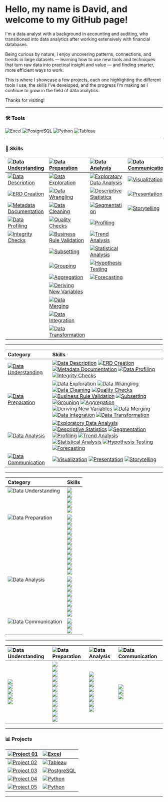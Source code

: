 # Hello, my name is David, and welcome to my GitHub page!

I'm a data analyst with a background in accounting and auditing, who transitioned into data analytics after working extensively with financial databases.

Being curious by nature, I enjoy uncovering patterns, connections, and trends in large datasets — learning how to use new tools and techniques that turn raw data into practical insight and value — and finding smarter, more efficient ways to work.

This is where I showcase a few projects, each one highlighting the different tools I use, the skills I’ve developed, and the progress I’m making as I continue to grow in the field of data analytics.

Thanks for visiting!

---

### 🛠️ Tools <!--& Technologies-->
[![Excel](https://img.shields.io/badge/Excel-217346?logo=microsoft-excel&logoColor=white)](#)
[![PostgreSQL](https://img.shields.io/badge/PostgreSQL-336791?logo=postgresql&logoColor=white)](#)
[![Python](https://img.shields.io/badge/Python-3776AB?logo=python&logoColor=white)](#)
[![Tableau](https://img.shields.io/badge/Tableau-1C4481?logo=tableau&logoColor=white)](#)
<!--[![Power BI](https://img.shields.io/badge/Power%20BI-F2C811?logo=power-bi&logoColor=black)](#)-->

</div>

---

### 🧠 Skills

[![Data Understanding](https://img.shields.io/badge/Data-Understanding-2E7D32)](#) | [![Data Preparation](https://img.shields.io/badge/Data-Preparation-1565C0)](#) | [![Data Analysis](https://img.shields.io/badge/Data-Analysis-4527A0)](#) | [![Data Communication](https://img.shields.io/badge/Data-Communication-00796B)](#)
:---|:---|:---|:---
[![Data Description](https://img.shields.io/badge/Data%20Description-4CAF50)](#) | [![Data Exploration](https://img.shields.io/badge/Data%20Exploration-2196F3)](#) | [![Exploratory Data Analysis](https://img.shields.io/badge/Exploratory%20Data%20Analysis-673AB7)](#) | [![Visualization](https://img.shields.io/badge/Visualization-26A69A)](#)
[![ERD Creation](https://img.shields.io/badge/ERD%20Creation-4CAF50)](#) | [![Data Wrangling](https://img.shields.io/badge/Data%20Wrangling-2196F3)](#) | [![Descriptive Statistics](https://img.shields.io/badge/Descriptive%20Statistics-673AB7)](#) | [![Presentation](https://img.shields.io/badge/Presentation-26A69A)](#)
[![Metadata Documentation](https://img.shields.io/badge/Metadata%20Documentation-4CAF50)](#) | [![Data Cleaning](https://img.shields.io/badge/Data%20Cleaning-2196F3)](#) | [![Segmentation](https://img.shields.io/badge/Segmentation-673AB7)](#) | [![Storytelling](https://img.shields.io/badge/Storytelling-26A69A)](#)
[![Data Profiling](https://img.shields.io/badge/Data%20Profiling-4CAF50)](#) | [![Quality Checks](https://img.shields.io/badge/Quality%20Checks-2196F3)](#) | [![Profiling](https://img.shields.io/badge/Profiling-673AB7)](#) |</span>
[![Integrity Checks](https://img.shields.io/badge/Integrity%20Checks-4CAF50)](#) | [![Business Rule Validation](https://img.shields.io/badge/Business%20Rule%20Validation-2196F3)](#) | [![Trend Analysis](https://img.shields.io/badge/Trend%20Analysis-673AB7)](#) |</span>
</span> | [![Subsetting](https://img.shields.io/badge/Subsetting-2196F3)](#) | [![Statistical Analysis](https://img.shields.io/badge/Statistical%20Analysis-673AB7)](#) |</span>
</span> | [![Grouping](https://img.shields.io/badge/Grouping-2196F3)](#) | [![Hypothesis Testing](https://img.shields.io/badge/Hypothesis%20Testing-673AB7)](#) |</span>
</span> | [![Aggregation](https://img.shields.io/badge/Aggregation-2196F3)](#) | [![Forecasting](https://img.shields.io/badge/Forecasting-673AB7)](#) |</span>
</span> | [![Deriving New Variables](https://img.shields.io/badge/Deriving%20New%20Variables-2196F3)](#) |</span>|</span>
</span> | [![Data Merging](https://img.shields.io/badge/Data%20Merging-2196F3)](#) |</span>|</span>
</span> | [![Data Integration](https://img.shields.io/badge/Data%20Integration-2196F3)](#) |</span>|</span>
</span> | [![Data Transformation](https://img.shields.io/badge/Data%20Transformation-2196F3)](#) |</span>|</span> 

---

**Category** | **Skills**
:---|:---
[![Data Understanding](https://img.shields.io/badge/Data-Understanding-2E7D32)](#) | [![Data Description](https://img.shields.io/badge/Data%20Description-4CAF50)](#) [![ERD Creation](https://img.shields.io/badge/ERD%20Creation-4CAF50)](#) [![Metadata Documentation](https://img.shields.io/badge/Metadata%20Documentation-4CAF50)](#) [![Data Profiling](https://img.shields.io/badge/Data%20Profiling-4CAF50)](#) [![Integrity Checks](https://img.shields.io/badge/Integrity%20Checks-4CAF50)](#)
[![Data Preparation](https://img.shields.io/badge/Data-Preparation-1565C0)](#) | [![Data Exploration](https://img.shields.io/badge/Data%20Exploration-2196F3)](#) [![Data Wrangling](https://img.shields.io/badge/Data%20Wrangling-2196F3)](#) [![Data Cleaning](https://img.shields.io/badge/Data%20Cleaning-2196F3)](#) [![Quality Checks](https://img.shields.io/badge/Quality%20Checks-2196F3)](#) [![Business Rule Validation](https://img.shields.io/badge/Business%20Rule%20Validation-2196F3)](#) [![Subsetting](https://img.shields.io/badge/Subsetting-2196F3)](#) [![Grouping](https://img.shields.io/badge/Grouping-2196F3)](#) [![Aggregation](https://img.shields.io/badge/Aggregation-2196F3)](#) [![Deriving New Variables](https://img.shields.io/badge/Deriving%20New%20Variables-2196F3)](#) [![Data Merging](https://img.shields.io/badge/Data%20Merging-2196F3)](#) [![Data Integration](https://img.shields.io/badge/Data%20Integration-2196F3)](#) [![Data Transformation](https://img.shields.io/badge/Data%20Transformation-2196F3)](#)
[![Data Analysis](https://img.shields.io/badge/Data-Analysis-4527A0)](#) | [![Exploratory Data Analysis](https://img.shields.io/badge/Exploratory%20Data%20Analysis-673AB7)](#) [![Descriptive Statistics](https://img.shields.io/badge/Descriptive%20Statistics-673AB7)](#) [![Segmentation](https://img.shields.io/badge/Segmentation-673AB7)](#) [![Profiling](https://img.shields.io/badge/Profiling-673AB7)](#) [![Trend Analysis](https://img.shields.io/badge/Trend%20Analysis-673AB7)](#) [![Statistical Analysis](https://img.shields.io/badge/Statistical%20Analysis-673AB7)](#) [![Hypothesis Testing](https://img.shields.io/badge/Hypothesis%20Testing-673AB7)](#) [![Forecasting](https://img.shields.io/badge/Forecasting-673AB7)](#)
[![Data Communication](https://img.shields.io/badge/Data-Communication-00796B)](#) | [![Visualization](https://img.shields.io/badge/Visualization-26A69A)](#) [![Presentation](https://img.shields.io/badge/Presentation-26A69A)](#) [![Storytelling](https://img.shields.io/badge/Storytelling-26A69A)](#)

---

<table>
  <thead>
    <tr>
      <th style="text-align:left; vertical-align: top;">Category</th>
      <th style="text-align:left;">Skills</th>
    </tr>
  </thead>
  <tbody>
    <tr>
      <td style="vertical-align: top;"><img src="https://img.shields.io/badge/Data-Understanding-2E7D32" alt="Data Understanding"></td>
      <td>
        <img src="https://img.shields.io/badge/Data%20Description-4CAF50"><br>
        <img src="https://img.shields.io/badge/ERD%20Creation-4CAF50"><br>
        <img src="https://img.shields.io/badge/Metadata%20Documentation-4CAF50"><br>
        <img src="https://img.shields.io/badge/Data%20Profiling-4CAF50"><br>
        <img src="https://img.shields.io/badge/Integrity%20Checks-4CAF50">
      </td>
    </tr>
    <tr>
      <td style="vertical-align: top;"><img src="https://img.shields.io/badge/Data-Preparation-1565C0" alt="Data Preparation"></td>
      <td>
        <img src="https://img.shields.io/badge/Data%20Exploration-2196F3"><br>
        <img src="https://img.shields.io/badge/Data%20Wrangling-2196F3"><br>
        <img src="https://img.shields.io/badge/Data%20Cleaning-2196F3"><br>
        <img src="https://img.shields.io/badge/Quality%20Checks-2196F3"><br>
        <img src="https://img.shields.io/badge/Business%20Rule%20Validation-2196F3"><br>
        <img src="https://img.shields.io/badge/Subsetting-2196F3"><br>
        <img src="https://img.shields.io/badge/Grouping-2196F3"><br>
        <img src="https://img.shields.io/badge/Aggregation-2196F3"><br>
        <img src="https://img.shields.io/badge/Deriving%20New%20Variables-2196F3"><br>
        <img src="https://img.shields.io/badge/Data%20Merging-2196F3"><br>
        <img src="https://img.shields.io/badge/Data%20Integration-2196F3"><br>
        <img src="https://img.shields.io/badge/Data%20Transformation-2196F3">
      </td>
    </tr>
    <tr>
      <td style="vertical-align: top;"><img src="https://img.shields.io/badge/Data-Analysis-4527A0" alt="Data Analysis"></td>
      <td>
        <img src="https://img.shields.io/badge/Exploratory%20Data%20Analysis-673AB7"><br>
        <img src="https://img.shields.io/badge/Descriptive%20Statistics-673AB7"><br>
        <img src="https://img.shields.io/badge/Segmentation-673AB7"><br>
        <img src="https://img.shields.io/badge/Profiling-673AB7"><br>
        <img src="https://img.shields.io/badge/Trend%20Analysis-673AB7"><br>
        <img src="https://img.shields.io/badge/Statistical%20Analysis-673AB7"><br>
        <img src="https://img.shields.io/badge/Hypothesis%20Testing-673AB7"><br>
        <img src="https://img.shields.io/badge/Forecasting-673AB7">
      </td>
    </tr>
    <tr>
      <td style="vertical-align: top;"><img src="https://img.shields.io/badge/Data-Communication-00796B" alt="Data Communication"></td>
      <td>
        <img src="https://img.shields.io/badge/Visualization-26A69A"><br>
        <img src="https://img.shields.io/badge/Presentation-26A69A"><br>
        <img src="https://img.shields.io/badge/Storytelling-26A69A">
      </td>
    </tr>
  </tbody>
</table>

---

<table>
  <thead>
    <tr>
      <th style="text-align:left;"><img src="https://img.shields.io/badge/Data-Understanding-2E7D32" alt="Data Understanding"></th>
      <th style="text-align:left;"><img src="https://img.shields.io/badge/Data-Preparation-1565C0" alt="Data Preparation"></th>
      <th style="text-align:left;"><img src="https://img.shields.io/badge/Data-Analysis-4527A0" alt="Data Analysis"></th>
      <th style="text-align:left;"><img src="https://img.shields.io/badge/Data-Communication-00796B" alt="Data Communication"></th>
    </tr>
  </thead>
  <tbody>
    <tr>
      <td>
        <img src="https://img.shields.io/badge/Data%20Description-4CAF50"><br>
        <img src="https://img.shields.io/badge/ERD%20Creation-4CAF50"><br>
        <img src="https://img.shields.io/badge/Metadata%20Documentation-4CAF50"><br>
        <img src="https://img.shields.io/badge/Data%20Profiling-4CAF50"><br>
        <img src="https://img.shields.io/badge/Integrity%20Checks-4CAF50">
      </td>
      <td>
        <img src="https://img.shields.io/badge/Data%20Exploration-2196F3"><br>
        <img src="https://img.shields.io/badge/Data%20Wrangling-2196F3"><br>
        <img src="https://img.shields.io/badge/Data%20Cleaning-2196F3"><br>
        <img src="https://img.shields.io/badge/Quality%20Checks-2196F3"><br>
        <img src="https://img.shields.io/badge/Business%20Rule%20Validation-2196F3"><br>
        <img src="https://img.shields.io/badge/Subsetting-2196F3"><br>
        <img src="https://img.shields.io/badge/Grouping-2196F3"><br>
        <img src="https://img.shields.io/badge/Aggregation-2196F3"><br>
        <img src="https://img.shields.io/badge/Deriving%20New%20Variables-2196F3"><br>
        <img src="https://img.shields.io/badge/Data%20Merging-2196F3"><br>
        <img src="https://img.shields.io/badge/Data%20Integration-2196F3"><br>
        <img src="https://img.shields.io/badge/Data%20Transformation-2196F3">
      </td>
      <td>
        <img src="https://img.shields.io/badge/Exploratory%20Data%20Analysis-673AB7"><br>
        <img src="https://img.shields.io/badge/Descriptive%20Statistics-673AB7"><br>
        <img src="https://img.shields.io/badge/Segmentation-673AB7"><br>
        <img src="https://img.shields.io/badge/Profiling-673AB7"><br>
        <img src="https://img.shields.io/badge/Trend%20Analysis-673AB7"><br>
        <img src="https://img.shields.io/badge/Statistical%20Analysis-673AB7"><br>
        <img src="https://img.shields.io/badge/Hypothesis%20Testing-673AB7"><br>
        <img src="https://img.shields.io/badge/Forecasting-673AB7">
      </td>
      <td>
        <img src="https://img.shields.io/badge/Visualization-26A69A"><br>
        <img src="https://img.shields.io/badge/Presentation-26A69A"><br>
        <img src="https://img.shields.io/badge/Storytelling-26A69A">
      </td>
    </tr>
  </tbody>
</table>

---

### 📊 Projects

[![Project 01](https://img.shields.io/badge/Project_01-Video_Game_Analysis-blue)](https://github.com/davidgriesel/01_video_game_market_analysis) | <span>[![Excel](https://img.shields.io/badge/Excel-217346?logo=microsoft-excel&logoColor=white)](#)</span>
:---|:---
[![Project 02](https://img.shields.io/badge/Project_02-Flu_Risk_Forecasting-green)](https://github.com/davidgriesel/02_flu_risk_forecasting) | <span>[![Tableau](https://img.shields.io/badge/Tableau-1C4481?logo=tableau&logoColor=white)](#)</span>
[![Project 03](https://img.shields.io/badge/Project_03-Streaming_DB_Queries-yellow)](https://github.com/davidgriesel/03_streaming_service_database_queries) | <span>[![PostgreSQL](https://img.shields.io/badge/PostgreSQL-336791?logo=postgresql&logoColor=white)](#)</span>
[![Project 04](https://img.shields.io/badge/Project_04-Customer_Segmentation-orange)](https://github.com/davidgriesel/04_customer_segmentation_behavioural_analysis)| <span>[![Python](https://img.shields.io/badge/Python-3776AB?logo=python&logoColor=white)](#)</span>
[![Project 05](https://img.shields.io/badge/Project_05-Coffee_Modelling-brown)](https://github.com/davidgriesel/06_coffee_quality_modelling) | <span>[![Python](https://img.shields.io/badge/Python-3776AB?logo=python&logoColor=white)](#)</span>

---

<!--

[![Data Understanding](https://img.shields.io/badge/Data-Understanding-4CAF50)](#)

- [![Data Description](https://img.shields.io/badge/Data%20Description-4CAF50)](#)
- [![ERD Creation](https://img.shields.io/badge/ERD%20Creation-4CAF50)](#)
- [![Metadata Documentation](https://img.shields.io/badge/Metadata%20Documentation-4CAF50)](#)
- [![Data Profiling](https://img.shields.io/badge/Data%20Profiling-4CAF50)](#)
- [![Integrity Checks](https://img.shields.io/badge/Integrity%20Checks-4CAF50)](#)
<br>

[![Data Preparation](https://img.shields.io/badge/Data-Preparation-2196F3)](#)

- [![Data Exploration](https://img.shields.io/badge/Data%20Exploration-2196F3)](#)
- [![Data Wrangling](https://img.shields.io/badge/Data%20Wrangling-2196F3)](#)
- [![Data Cleaning](https://img.shields.io/badge/Data%20Cleaning-2196F3)](#)
- [![Quality Checks](https://img.shields.io/badge/Quality%20Checks-2196F3)](#)
- [![Business Rule Validation](https://img.shields.io/badge/Business%20Rule%20Validation-2196F3)](#)
- [![Subsetting](https://img.shields.io/badge/Subsetting-2196F3)](#)
- [![Grouping](https://img.shields.io/badge/Grouping-2196F3)](#)
- [![Aggregation](https://img.shields.io/badge/Aggregation-2196F3)](#) 
- [![Deriving New Variables](https://img.shields.io/badge/Deriving%20New%20Variables-2196F3)](#)
- [![Data Merging](https://img.shields.io/badge/Data%20Merging-2196F3)](#)
- [![Data Integration](https://img.shields.io/badge/Data%20Integration-2196F3)](#)
- [![Data Transformation](https://img.shields.io/badge/Data%20Transformation-2196F3)](#)
<br>

[![Data Analysis](https://img.shields.io/badge/Data-Analysis-673AB7)](#)

- [![Exploratory Data Analysis](https://img.shields.io/badge/Exploratory%20Data%20Analysis-673AB7)](#)
- [![Descriptive Statistics](https://img.shields.io/badge/Descriptive%20Statistics-673AB7)](#)
- [![Segmentation](https://img.shields.io/badge/Segmentation-673AB7)](#)
- [![Profiling](https://img.shields.io/badge/Profiling-673AB7)](#)
- [![Trend Analysis](https://img.shields.io/badge/Trend%20Analysis-673AB7)](#)
- [![Statistical Analysis](https://img.shields.io/badge/Statistical%20Analysis-673AB7)](#)
- [![Hypothesis Testing](https://img.shields.io/badge/Hypothesis%20Testing-673AB7)](#)
- [![Forecasting](https://img.shields.io/badge/Forecasting-673AB7)](#)
<br>

[![Data Communication](https://img.shields.io/badge/Data-Communication-26A69A)](#)

- [![Visualization](https://img.shields.io/badge/Visualization-26A69A)](#)
- [![Presentation](https://img.shields.io/badge/Presentation-26A69A)](#)
- [![Storytelling](https://img.shields.io/badge/Storytelling-26A69A)](#)
-->




